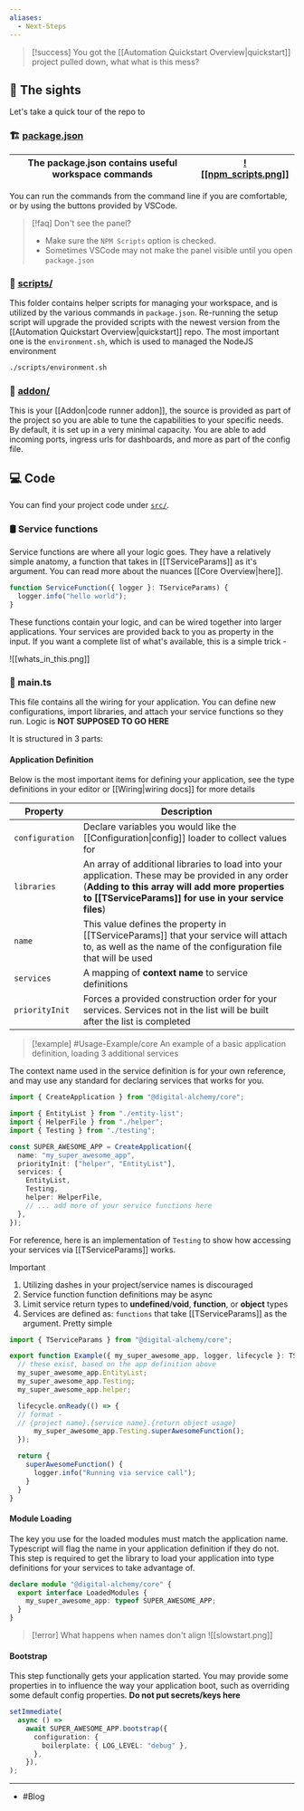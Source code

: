 ```yaml
---
aliases:
  - Next-Steps
---
```

> [!success]
> You got the [[Automation Quickstart Overview|quickstart]] project pulled down, what what is this mess?

## 👀 The sights

Let's take a quick tour of the repo to

### 🏗 [package.json](https://github.com/Digital-Alchemy-TS/automation-quickstart/blob/main/package.json)

| The package.json contains useful workspace commands | [![[npm_scripts.png]]](npm_scripts.png) |
| --------------------------------------------------- | ----------------------------------------------------------------------- |
You can run the commands from the command line if you are comfortable, or by using the buttons provided by VSCode.

> [!faq]
Don't see the panel?
> - Make sure the `NPM Scripts` option is checked.
> - Sometimes VSCode may not make the panel visible until you open `package.json`
### 📁 [scripts/](https://github.com/Digital-Alchemy-TS/automation-quickstart/tree/main/scripts)
This folder contains helper scripts for managing your workspace, and is utilized by the various commands in `package.json`. Re-running the setup script will upgrade the provided scripts with the newest version from the [[Automation Quickstart Overview|quickstart]] repo. The most important one is the `environment.sh`, which is used to managed the NodeJS environment

```bash
./scripts/environment.sh
```

### 📁 [addon/](https://github.com/Digital-Alchemy-TS/automation-quickstart/tree/main/addon)
This is your [[Addon|code runner addon]], the source is provided as part of the project so you are able to tune the capabilities to your specific needs. By default, it is set up in a very minimal capacity. You are able to add incoming ports, ingress urls for dashboards, and more as part of the config file.

## 💻 Code
You can find your project code under [`src/`](https://github.com/Digital-Alchemy-TS/automation-quickstart/tree/main/src).
### 🛢 Service functions

Service functions are where all your logic goes. They have a relatively simple anatomy, a function that takes in [[TServiceParams]] as it's argument. You can read more about the nuances [[Core Overview|here]].
```typescript
function ServiceFunction({ logger }: TServiceParams) {
  logger.info("hello world");
}
```

These functions contain your logic, and can be wired together into larger applications. Your services are provided back to you as property in the input. If you want a complete list of what's available, this is a simple trick -

![[whats_in_this.png]]
### 🧾 main.ts

This file contains all the wiring for your application. You can define new configurations, import libraries, and attach your service functions so they run. Logic is **NOT SUPPOSED TO GO HERE**

It is structured in 3 parts:
#### Application Definition

Below is the most important items for defining your application, see the type definitions in your editor or [[Wiring|wiring docs]] for more details

| Property        | Description                                                                                                                                                                                                 |
| --------------- | ----------------------------------------------------------------------------------------------------------------------------------------------------------------------------------------------------------- |
| `configuration` | Declare variables you would like the [[Configuration\|config]] loader to collect values for                                                                                                                 |
| `libraries`     | An array of additional libraries to load into your application. These may be provided in any order (**Adding to this array will add more properties to [[TServiceParams]] for use in your service files**) |
| `name`          | This value defines the property in [[TServiceParams]] that your service will attach to, as well as the name of the configuration file that will be used                                                     |
| `services`      | A mapping of **context name** to service definitions                                                                                                                                                        |
| `priorityInit`  | Forces a provided construction order for your services. Services not in the list will be built after the list is completed                                                                                  |
> [!example] #Usage-Example/core
> An example of a basic application definition, loading 3 additional services

The context name used in the service definition is for your own reference, and may use any standard for declaring services that works for you.

```typescript
import { CreateApplication } from "@digital-alchemy/core";

import { EntityList } from "./entity-list";
import { HelperFile } from "./helper";
import { Testing } from "./testing";

const SUPER_AWESOME_APP = CreateApplication({
  name: "my_super_awesome_app",
  priorityInit: ["helper", "EntityList"],
  services: {
    EntityList,
    Testing,
    helper: HelperFile,
    // ... add more of your service functions here
  },
});
```

For reference, here is an implementation of `Testing` to show how accessing your services via [[TServiceParams]] works.

> [!important]
> 1. Utilizing dashes in your project/service names is discouraged
> 2. Service function function definitions may be async
> 3. Limit service return types to **undefined**/**void**, **function**, or **object** types
> 4. Services are defined as: `functions` that take [[TServiceParams]] as the argument. Pretty simple

```typescript
import { TServiceParams } from "@digital-alchemy/core";

export function Example({ my_super_awesome_app, logger, lifecycle }: TServiceParams) {
  // these exist, based on the app definition above
  my_super_awesome_app.EntityList;
  my_super_awesome_app.Testing;
  my_super_awesome_app.helper;

  lifecycle.onReady(() => {
  // format -
  // {project name}.{service name}.{return object usage}
	  my_super_awesome_app.Testing.superAwesomeFunction();
  });

  return {
    superAwesomeFunction() {
	  logger.info("Running via service call");
    }
  }
}
```

#### Module Loading

The key you use for the loaded modules must match the application name. Typescript will flag the name in your application definition if they do not. This step is required to get the library to load your application into type definitions for your services to take advantage of.

```typescript
declare module "@digital-alchemy/core" {
  export interface LoadedModules {
    my_super_awesome_app: typeof SUPER_AWESOME_APP;
  }
}
```

> [!error]
> What happens when names don't align
> ![[slowstart.png]]
#### Bootstrap

This step functionally gets your application started. You may provide some properties in to influence the way your application boot, such as overriding some default config properties. **Do not put secrets/keys here**

```typescript
setImmediate(
  async () =>
    await SUPER_AWESOME_APP.bootstrap({
      configuration: {
        boilerplate: { LOG_LEVEL: "debug" },
      },
    }),
);
```

---
- #Blog

